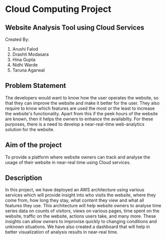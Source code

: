 # Cloud Computing Project 
## Website Analysis Tool using Cloud Services

Created By:
  1. Arushi Falod
  2. Drashti Modasara
  3. Hina Gupta
  4. Nidhi Warde
  5. Taruna Agarwal

## Problem Statement
The developers would want to know how the user operates the website, so that they can improve the website and make it better for the user. They also require to know which features are used the most or the least to increase the website's functionality. Apart from this if the peek hours of the website are known, then it helps the owners to enhance the availabilty. For these purposes, there is a need to develop a near-real-time web-analytics solution for the website.

## Aim of the project
To provide a platform where website owners can track and analyse the usage of their website in near-real time using Cloud services.

## Description
In this project, we have deployed an AWS architecture using various services which will provide insight into who visits the website, where they come from, how long they stay, what content they view and what all features they use. 
This architecture will help website owners to analyse time series data on counts of visitors, views on various pages, time spent on the website, traffic on the website, actions users take, and many more.
These insights can allow owners to improvise quickly to changing conditions and unknown situations.
We have also created a dashboard that will help in better visualization of analysis results in near-real time.

